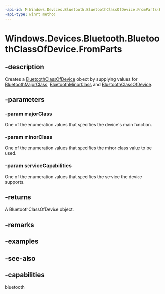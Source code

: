 ----api-id: M:Windows.Devices.Bluetooth.BluetoothClassOfDevice.FromParts(Windows.Devices.Bluetooth.BluetoothMajorClass,Windows.Devices.Bluetooth.BluetoothMinorClass,Windows.Devices.Bluetooth.BluetoothServiceCapabilities)
-api-type: winrt method
---<!-- Method syntaxpublic Windows.Devices.Bluetooth.BluetoothClassOfDevice FromParts(Windows.Devices.Bluetooth.BluetoothMajorClass majorClass, Windows.Devices.Bluetooth.BluetoothMinorClass minorClass, Windows.Devices.Bluetooth.BluetoothServiceCapabilities serviceCapabilities)--># Windows.Devices.Bluetooth.BluetoothClassOfDevice.FromParts## -descriptionCreates a [BluetoothClassOfDevice](bluetoothclassofdevice.md) object by supplying values for [BluetoothMajorClass](bluetoothmajorclass.md), [BluetoothMinorClass](bluetoothminorclass.md) and [BluetoothClassOfDevice](bluetoothclassofdevice.md).## -parameters### -param majorClassOne of the enumeration values that specifies the device's main function.### -param minorClassOne of the enumeration values that specifies the minor class value to be used.### -param serviceCapabilitiesOne of the enumeration values that specifies the service the device supports.## -returnsA BluetoothClassOfDevice object.## -remarks## -examples## -see-also## -capabilitiesbluetooth